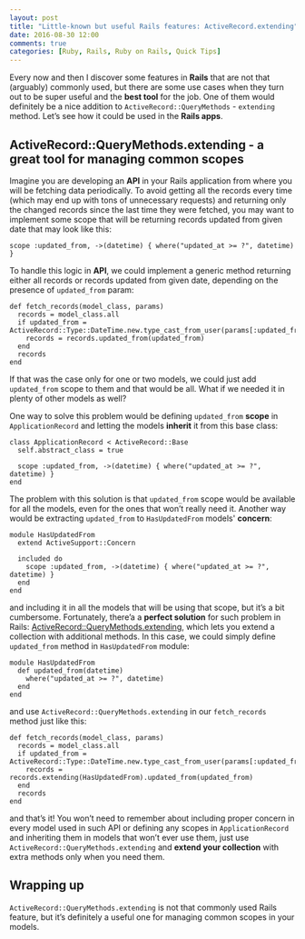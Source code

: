```yaml
---
layout: post
title: "Little-known but useful Rails features: ActiveRecord.extending"
date: 2016-08-30 12:00
comments: true
categories: [Ruby, Rails, Ruby on Rails, Quick Tips]
---
```


<p>Every now and then I discover some features in <strong>Rails</strong> that are not that (arguably) commonly used, but there are some use cases when they turn out to be super useful and the <strong>best tool</strong> for the job. One of them would definitely be a nice addition to <code>ActiveRecord::QueryMethods</code> - <code>extending</code> method. Let’s see how it could be used in the <strong>Rails apps</strong>.</p>

<!--more-->

<h2>ActiveRecord::QueryMethods.extending - a great tool for managing common scopes</h2>

<p>Imagine you are developing an <strong>API</strong> in your Rails application from where you will be fetching data periodically. To avoid getting all the records every time (which may end up with tons of unnecessary requests) and returning only the changed records since the last time they were fetched, you may want to implement some scope that will be returning records updated from given date that may look like this:</p>


```
scope :updated_from, ->(datetime) { where("updated_at >= ?", datetime) }
```

<p>To handle this logic in <strong>API</strong>, we could implement a generic method returning either all records or records updated from given date, depending on the presence of <code>updated_from</code> param:</p>

```
def fetch_records(model_class, params)
  records = model_class.all
  if updated_from = ActiveRecord::Type::DateTime.new.type_cast_from_user(params[:updated_from])
    records = records.updated_from(updated_from)
  end
  records
end
```

<p>If that was the case only for one or two models, we could just add <code>updated_from</code> scope to them and that would be all. What if we needed it in plenty of other models as well?</p>

<p>One way to solve this problem would be defining <code>updated_from</code> <strong>scope</strong> in <code>ApplicationRecord</code> and letting the models <strong>inherit</strong> it from this base class:</p>


```
class ApplicationRecord < ActiveRecord::Base
  self.abstract_class = true

  scope :updated_from, ->(datetime) { where("updated_at >= ?", datetime) }
end
```

<p>The problem with this solution is that <code>updated_from</code> scope would be available for all the models, even for the ones that won’t really need it. Another way would be extracting <code>updated_from</code> to <code>HasUpdatedFrom</code> models' <strong>concern</strong>:</p>

```
module HasUpdatedFrom
  extend ActiveSupport::Concern

  included do
    scope :updated_from, ->(datetime) { where("updated_at >= ?", datetime) }
  end
end
```

<p>and including it in all the models that will be using that scope, but it’s a bit cumbersome. Fortunately, there’a a <strong>perfect solution</strong> for such problem in Rails: <a href="http://apidock.com/rails/ActiveRecord/QueryMethods/extending" target="_blank">ActiveRecord::QueryMethods.extending</a>, which lets you extend a collection with additional methods. In this case, we could simply define <code>updated_from</code> method in <code>HasUpdatedFrom</code> module: </p>


```
module HasUpdatedFrom
  def updated_from(datetime)
    where("updated_at >= ?", datetime)
  end
end
```

<p>and use <code>ActiveRecord::QueryMethods.extending</code> in our <code>fetch_records</code> method just like this:</p>


```
def fetch_records(model_class, params)
  records = model_class.all
  if updated_from = ActiveRecord::Type::DateTime.new.type_cast_from_user(params[:updated_from])
    records = records.extending(HasUpdatedFrom).updated_from(updated_from)
  end
  records
end
```

<p>and that’s it! You won’t need to remember about including proper concern in every model used in such API or defining any scopes in <code>ApplicationRecord</code> and inheriting them in models that won’t ever use them, just use <code>ActiveRecord::QueryMethods.extending</code> and <strong>extend your collection</strong> with extra methods only when you need them.</p>

<h2>Wrapping up</h2>

<p><code>ActiveRecord::QueryMethods.extending</code> is not that commonly used Rails feature, but it’s definitely a useful one for managing common scopes in your models.</p>
